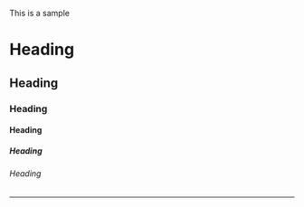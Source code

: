 This is a sample
# Heading
## Heading
### Heading
#### Heading
##### Heading
###### Heading
-------------------------------------------
